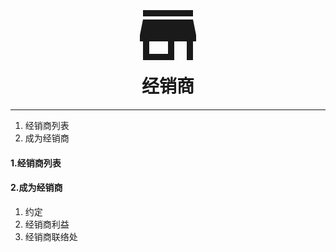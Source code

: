 <h1 align="center">
 <svg xmlns="http://www.w3.org/2000/svg" width="120" height="120" viewBox="0 0 24 24"><path fill="currentColor" d="M12 18H6v-4h6m9 0v-2l-1-5H4l-1 5v2h1v6h10v-6h4v6h2v-6m0-10H4v2h16V4Z"/></svg>
  <br />
  经销商
</h1>

------

1. 经销商列表
2. 成为经销商

#### 1.经销商列表

#### 2.成为经销商
1.  约定
2.  经销商利益
3.  经销商联络处